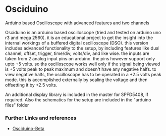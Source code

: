 # Osciduino
Arduino based Oscilloscope with advanced features and two channels


Osciduino is an arduino based oscilloscope (tried and tested on arduino uno r3 and mega 2560). 
it is an educational project to get the insight into the internal workings of a buffered digital oscilloscope (DSO). 
this version includes advanced functionality to the setup, by including features like dual channel, offset, trigger, time/div, volts/div, and like wise.
the inputs are taken from 2 analog input pins on arduino. the pins however support only upto +5 volts. so ths oscilloscope works well only if the signal being viewed is +5 volts peak to peak maximum and doesn't have any negative halfs. to view negative halfs, the oscilloscope has to be operated in a +2.5 volts peak mode. this is accomplished externally by scaling the voltage and then offsetting it by +2.5 volts.   


An additional display library is included in the master for SPFD5408, if required.
Also the schematics for the setup are included in the "arduino files" folder



### Further Links and references

- [Osciduino-Beta](https://github.com/wayri/osciduino-beta)

















